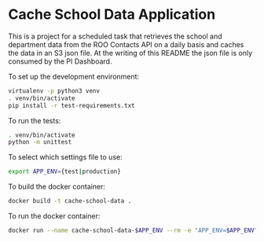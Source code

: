 # Cache School Data Application

This is a project for a scheduled task that retrieves the school and department data from the ROO Contacts API 
on a daily basis and caches the data in an S3 json file. At the writing of this README the json file is only 
consumed by the PI Dashboard.

To set up the development environment:

```bash
virtualenv -p python3 venv
. venv/bin/activate
pip install -r test-requirements.txt
```

To run the tests:

```bash
. venv/bin/activate
python -m unittest
```

To select which settings file to use:

```bash
export APP_ENV={test|production}
```

To build the docker container:

```bash
docker build -t cache-school-data .
```

To run the docker container:

```bash
docker run --name cache-school-data-$APP_ENV --rm -e "APP_ENV=$APP_ENV" cache-school-data
```
